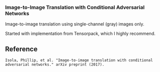### Image-to-Image Translation with Conditional Adversarial Networks

Image-to-image translation using single-channel (gray) images only.

Started with implementation from Tensorpack, which I highly recommend.

## Reference
```
Isola, Phillip, et al. "Image-to-image translation with conditional adversarial networks." arXiv preprint (2017).
```
